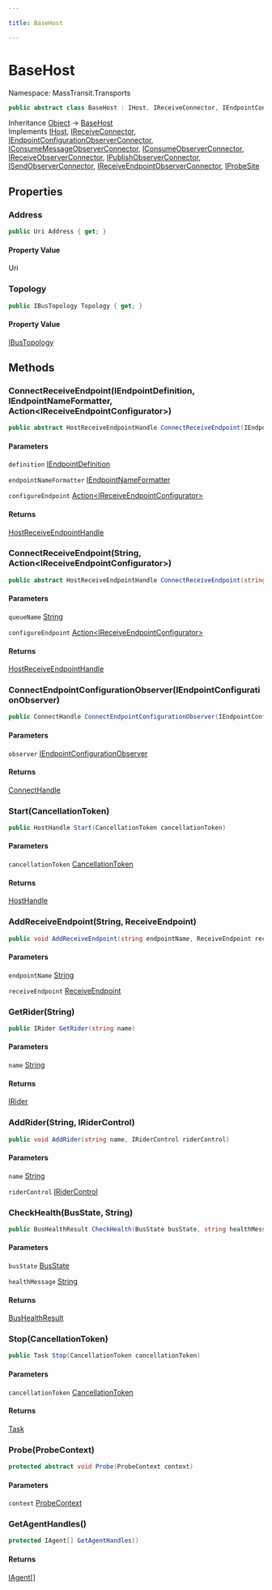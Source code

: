 ```yaml
---

title: BaseHost

---
```


# BaseHost

Namespace: MassTransit.Transports

```csharp
public abstract class BaseHost : IHost, IReceiveConnector, IEndpointConfigurationObserverConnector, IConsumeMessageObserverConnector, IConsumeObserverConnector, IReceiveObserverConnector, IPublishObserverConnector, ISendObserverConnector, IReceiveEndpointObserverConnector, IProbeSite
```

Inheritance [Object](https://learn.microsoft.com/en-us/dotnet/api/system.object) → [BaseHost](../masstransit-transports/basehost)<br/>
Implements [IHost](../masstransit-transports/ihost), [IReceiveConnector](../../masstransit-abstractions/masstransit/ireceiveconnector), [IEndpointConfigurationObserverConnector](../../masstransit-abstractions/masstransit/iendpointconfigurationobserverconnector), [IConsumeMessageObserverConnector](../../masstransit-abstractions/masstransit/iconsumemessageobserverconnector), [IConsumeObserverConnector](../../masstransit-abstractions/masstransit/iconsumeobserverconnector), [IReceiveObserverConnector](../../masstransit-abstractions/masstransit/ireceiveobserverconnector), [IPublishObserverConnector](../../masstransit-abstractions/masstransit/ipublishobserverconnector), [ISendObserverConnector](../../masstransit-abstractions/masstransit/isendobserverconnector), [IReceiveEndpointObserverConnector](../../masstransit-abstractions/masstransit/ireceiveendpointobserverconnector), [IProbeSite](../../masstransit-abstractions/masstransit/iprobesite)

## Properties

### **Address**

```csharp
public Uri Address { get; }
```

#### Property Value

Uri<br/>

### **Topology**

```csharp
public IBusTopology Topology { get; }
```

#### Property Value

[IBusTopology](../../masstransit-abstractions/masstransit/ibustopology)<br/>

## Methods

### **ConnectReceiveEndpoint(IEndpointDefinition, IEndpointNameFormatter, Action\<IReceiveEndpointConfigurator\>)**

```csharp
public abstract HostReceiveEndpointHandle ConnectReceiveEndpoint(IEndpointDefinition definition, IEndpointNameFormatter endpointNameFormatter, Action<IReceiveEndpointConfigurator> configureEndpoint)
```

#### Parameters

`definition` [IEndpointDefinition](../../masstransit-abstractions/masstransit/iendpointdefinition)<br/>

`endpointNameFormatter` [IEndpointNameFormatter](../../masstransit-abstractions/masstransit/iendpointnameformatter)<br/>

`configureEndpoint` [Action\<IReceiveEndpointConfigurator\>](https://learn.microsoft.com/en-us/dotnet/api/system.action-1)<br/>

#### Returns

[HostReceiveEndpointHandle](../../masstransit-abstractions/masstransit/hostreceiveendpointhandle)<br/>

### **ConnectReceiveEndpoint(String, Action\<IReceiveEndpointConfigurator\>)**

```csharp
public abstract HostReceiveEndpointHandle ConnectReceiveEndpoint(string queueName, Action<IReceiveEndpointConfigurator> configureEndpoint)
```

#### Parameters

`queueName` [String](https://learn.microsoft.com/en-us/dotnet/api/system.string)<br/>

`configureEndpoint` [Action\<IReceiveEndpointConfigurator\>](https://learn.microsoft.com/en-us/dotnet/api/system.action-1)<br/>

#### Returns

[HostReceiveEndpointHandle](../../masstransit-abstractions/masstransit/hostreceiveendpointhandle)<br/>

### **ConnectEndpointConfigurationObserver(IEndpointConfigurationObserver)**

```csharp
public ConnectHandle ConnectEndpointConfigurationObserver(IEndpointConfigurationObserver observer)
```

#### Parameters

`observer` [IEndpointConfigurationObserver](../../masstransit-abstractions/masstransit/iendpointconfigurationobserver)<br/>

#### Returns

[ConnectHandle](../../masstransit-abstractions/masstransit/connecthandle)<br/>

### **Start(CancellationToken)**

```csharp
public HostHandle Start(CancellationToken cancellationToken)
```

#### Parameters

`cancellationToken` [CancellationToken](https://learn.microsoft.com/en-us/dotnet/api/system.threading.cancellationtoken)<br/>

#### Returns

[HostHandle](../masstransit-transports/hosthandle)<br/>

### **AddReceiveEndpoint(String, ReceiveEndpoint)**

```csharp
public void AddReceiveEndpoint(string endpointName, ReceiveEndpoint receiveEndpoint)
```

#### Parameters

`endpointName` [String](https://learn.microsoft.com/en-us/dotnet/api/system.string)<br/>

`receiveEndpoint` [ReceiveEndpoint](../masstransit-transports/receiveendpoint)<br/>

### **GetRider(String)**

```csharp
public IRider GetRider(string name)
```

#### Parameters

`name` [String](https://learn.microsoft.com/en-us/dotnet/api/system.string)<br/>

#### Returns

[IRider](../../masstransit-abstractions/masstransit-transports/irider)<br/>

### **AddRider(String, IRiderControl)**

```csharp
public void AddRider(string name, IRiderControl riderControl)
```

#### Parameters

`name` [String](https://learn.microsoft.com/en-us/dotnet/api/system.string)<br/>

`riderControl` [IRiderControl](../../masstransit-abstractions/masstransit-transports/iridercontrol)<br/>

### **CheckHealth(BusState, String)**

```csharp
public BusHealthResult CheckHealth(BusState busState, string healthMessage)
```

#### Parameters

`busState` [BusState](../masstransit-transports/busstate)<br/>

`healthMessage` [String](https://learn.microsoft.com/en-us/dotnet/api/system.string)<br/>

#### Returns

[BusHealthResult](../../masstransit-abstractions/masstransit/bushealthresult)<br/>

### **Stop(CancellationToken)**

```csharp
public Task Stop(CancellationToken cancellationToken)
```

#### Parameters

`cancellationToken` [CancellationToken](https://learn.microsoft.com/en-us/dotnet/api/system.threading.cancellationtoken)<br/>

#### Returns

[Task](https://learn.microsoft.com/en-us/dotnet/api/system.threading.tasks.task)<br/>

### **Probe(ProbeContext)**

```csharp
protected abstract void Probe(ProbeContext context)
```

#### Parameters

`context` [ProbeContext](../../masstransit-abstractions/masstransit/probecontext)<br/>

### **GetAgentHandles()**

```csharp
protected IAgent[] GetAgentHandles()
```

#### Returns

[IAgent[]](../../masstransit-abstractions/masstransit/iagent)<br/>
